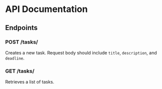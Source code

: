 
# API Documentation

## Endpoints

### POST /tasks/
Creates a new task. Request body should include `title`, `description`, and `deadline`.

### GET /tasks/
Retrieves a list of tasks.
